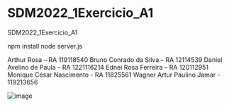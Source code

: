 # SDM2022_1Exercicio_A1
SDM2022_1Exercicio_A1

npm install
node server.js

Arthur Rosa – RA 119118540
Bruno Conrado da Silva – RA 12114539
Daniel Avelino de Paula – RA 1221116214
Ednei Rosa Ferreira – RA 120112951
Monique César Nascimento - RA 11825561
Wagner Artur Paulino Jamar - 119213656

![image](https://user-images.githubusercontent.com/89555348/169658210-df5db5eb-5387-4d5f-8c97-4eaae0e26e04.png)

